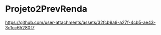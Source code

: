 # Projeto2PrevRenda



https://github.com/user-attachments/assets/32fcb9a9-a27f-4cb5-ae43-3c1cc65280f7


